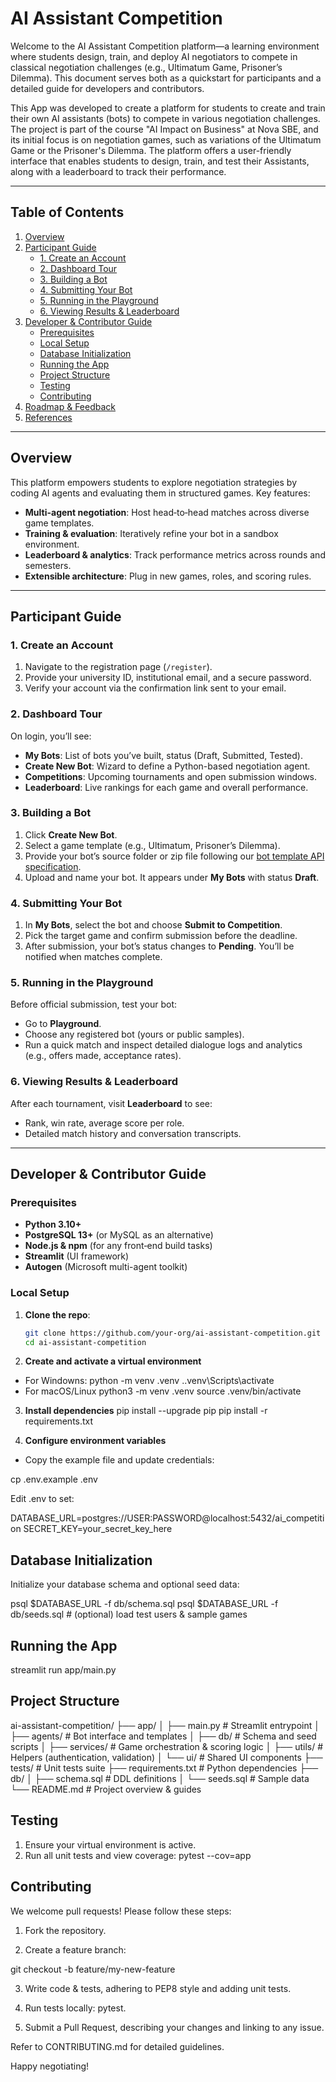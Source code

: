 # AI Assistant Competition 

Welcome to the AI Assistant Competition platform—a learning environment where students design, train, and deploy AI negotiators to compete in classical negotiation challenges (e.g., Ultimatum Game, Prisoner’s Dilemma). This document serves both as a quickstart for participants and a detailed guide for developers and contributors. 

This App was developed to create a platform for students to create and train their own AI assistants (bots) to compete in various negotiation challenges. The project is part of the course "AI Impact on Business" at Nova SBE, and its initial focus is on negotiation games, such as variations of the Ultimatum Game or the Prisoner's Dilemma. The platform offers a user-friendly interface that enables students to design, train, and test their Assistants, along with a leaderboard to track their performance.

---

## Table of Contents
1. [Overview](#overview)  
2. [Participant Guide](#participant-guide)  
   - [1. Create an Account](#1-create-an-account)  
   - [2. Dashboard Tour](#2-dashboard-tour)  
   - [3. Building a Bot](#3-building-a-bot)  
   - [4. Submitting Your Bot](#4-submitting-your-bot)  
   - [5. Running in the Playground](#5-running-in-the-playground)  
   - [6. Viewing Results & Leaderboard](#6-viewing-results--leaderboard)  
3. [Developer & Contributor Guide](#developer--contributor-guide)  
   - [Prerequisites](#prerequisites)  
   - [Local Setup](#local-setup)  
   - [Database Initialization](#database-initialization)  
   - [Running the App](#running-the-app)  
   - [Project Structure](#project-structure)  
   - [Testing](#testing)  
   - [Contributing](#contributing)  
4. [Roadmap & Feedback](#roadmap--feedback)  
5. [References](#references)

---

## Overview
This platform empowers students to explore negotiation strategies by coding AI agents and evaluating them in structured games. Key features:

- **Multi-agent negotiation**: Host head‑to‑head matches across diverse game templates.
- **Training & evaluation**: Iteratively refine your bot in a sandbox environment.
- **Leaderboard & analytics**: Track performance metrics across rounds and semesters.
- **Extensible architecture**: Plug in new games, roles, and scoring rules.

---

## Participant Guide

### 1. Create an Account
1. Navigate to the registration page (`/register`).  
2. Provide your university ID, institutional email, and a secure password.  
3. Verify your account via the confirmation link sent to your email.

### 2. Dashboard Tour
On login, you’ll see:

- **My Bots**: List of bots you’ve built, status (Draft, Submitted, Tested).  
- **Create New Bot**: Wizard to define a Python-based negotiation agent.  
- **Competitions**: Upcoming tournaments and open submission windows.  
- **Leaderboard**: Live rankings for each game and overall performance.

### 3. Building a Bot
1. Click **Create New Bot**.  
2. Select a game template (e.g., Ultimatum, Prisoner’s Dilemma).  
3. Provide your bot’s source folder or zip file following our [bot template API specification](/docs/bot_spec.md).  
4. Upload and name your bot. It appears under **My Bots** with status **Draft**.

### 4. Submitting Your Bot
1. In **My Bots**, select the bot and choose **Submit to Competition**.  
2. Pick the target game and confirm submission before the deadline.  
3. After submission, your bot’s status changes to **Pending**. You’ll be notified when matches complete.

### 5. Running in the Playground
Before official submission, test your bot:

- Go to **Playground**.  
- Choose any registered bot (yours or public samples).  
- Run a quick match and inspect detailed dialogue logs and analytics (e.g., offers made, acceptance rates).

### 6. Viewing Results & Leaderboard
After each tournament, visit **Leaderboard** to see:
- Rank, win rate, average score per role.  
- Detailed match history and conversation transcripts.

---

## Developer & Contributor Guide

### Prerequisites
- **Python 3.10+**  
- **PostgreSQL 13+** (or MySQL as an alternative)  
- **Node.js & npm** (for any front‑end build tasks)  
- **Streamlit** (UI framework)  
- **Autogen** (Microsoft multi-agent toolkit)

### Local Setup
1. **Clone the repo**:
   ```bash
   git clone https://github.com/your-org/ai-assistant-competition.git
   cd ai-assistant-competition

2. **Create and activate a virtual environment**
- For Windowns:
        python -m venv .venv
     .\.venv\Scripts\activate
- For macOS/Linux
       python3 -m venv .venv
  source .venv/bin/activate

3. **Install dependencies**
pip install --upgrade pip
pip install -r requirements.txt

4. **Configure environment variables**
- Copy the example file and update credentials:

cp .env.example .env

Edit .env to set:

DATABASE_URL=postgres://USER:PASSWORD@localhost:5432/ai_competition
SECRET_KEY=your_secret_key_here

## Database Initialization

Initialize your database schema and optional seed data:

psql $DATABASE_URL -f db/schema.sql
psql $DATABASE_URL -f db/seeds.sql   # (optional) load test users & sample games

## Running the App

streamlit run app/main.py

## Project Structure

ai-assistant-competition/
├── app/
│   ├── main.py          # Streamlit entrypoint
│   ├── agents/          # Bot interface and templates
│   ├── db/              # Schema and seed scripts
│   ├── services/        # Game orchestration & scoring logic
│   ├── utils/           # Helpers (authentication, validation)
│   └── ui/              # Shared UI components
├── tests/               # Unit tests suite
├── requirements.txt     # Python dependencies
├── db/
│   ├── schema.sql       # DDL definitions
│   └── seeds.sql        # Sample data
└── README.md            # Project overview & guides

## Testing

1. Ensure your virtual environment is active.
2. Run all unit tests and view coverage:
pytest --cov=app

## Contributing

We welcome pull requests! Please follow these steps:

1. Fork the repository.

2. Create a feature branch:

git checkout -b feature/my-new-feature

3. Write code & tests, adhering to PEP8 style and adding unit tests.

4. Run tests locally: pytest.

5. Submit a Pull Request, describing your changes and linking to any issue.

Refer to CONTRIBUTING.md for detailed guidelines.


Happy negotiating! 